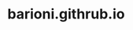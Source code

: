 # barioni.githrub.io
<!DOCTYPE html>
<html lang="pt-br">
<head>
    <meta charset="UTF-8">
    <meta name="viewport" content="width=device-width, initial-scale=1.0">
    <link rel="shortcut icon" type="imagex/png" href="logo.jfif">
    <title>Campeonato de Xadrez - Projeto Escolar.</title>
    <link rel="stylesheet" href="https://stackpath.bootstrapcdn.com/bootstrap/4.5.2/css/bootstrap.min.css">
    <style>
        @import url('https://fonts.googleapis.com/css2?family=Poppins:wght@400;500;600;700&family=Ubuntu:wght@400;500;700&display=swap');
        body {
            transition: background-color 0.3s ease, color 0.3s ease;
        }

        .table {
            transition: background-color 0.3s ease, color 0.3s ease;
        }

        body.dark-mode {
            background-color: #343a40;
            color: #f8f9fa;
        }

        .dark-mode .table {
            background-color: #212529;
            color: #f8f9fa;
        }
    </style>
</head>
<body>
    <div class="container">
        <h2 class="text-center mt-5">Campeonato de Xadrez</h2>

        <section class="mt-4">
            <div class="row">
                <div class="col-md-6 offset-md-3">
                    <table class="table table-bordered table-striped">
                        <thead class="thead-light">
                            <tr>
                                <th>INSCRIÇÃO</th>
                                <th>PREMIO</th>
                                <th>ONG</th>
                                <th>ADMISTRAÇÃO</th>
                            </tr>
                        </thead>
                        <tbody>
                            <tr>
                                <td>R$1,00</td>
                                <td>R$8,00</td>
                                <td>R$1,00</td>
                                <td>R$1,00</td>
                            </tr>
                            <tr>
                                <td>R$10,00</td>
                                <td>R$80,00</td>
                                <td>R$10,00</td>
                                <td>R$10,00</td>
                            </tr>
                            <tr>
                                <td>R$100,00</td>
                                <td>R$800,00</td>
                                <td>R$100,00</td>
                                <td>R$100,00</td>
                            </tr>
                            <tr>
                                <td>R$1000,00</td>
                                <td>R$8000,00</td>
                                <td>R$1000,00</td>
                                <td>R$1000,00</td>
                            </tr>
                        </tbody>
                    </table>
                </div>
            </div>
        </section>

        <section class="mt-4">
            <div class="row">
                <div class="col-md-6 offset-md-3">
                    <h3 class="text-center">Tabela de Brindes e Pontuação</h3>
                    <table class="table table-bordered table-striped">
                        <thead class="thead-light">
                            <tr>
                                <th>Brindes</th>
                                <th>Pontuação</th>
                            </tr>
                        </thead>
                        <tbody>
                            <tr>
                                <td>Jogo de Panelas</td>
                                <td>250 Pontos</td>
                            </tr>
                            <tr>
                                <td>Celular</td>
                                <td>1500 Pontos</td>
                            </tr>
                            <tr>
                                <td>Tablet</td>
                                <td>2000 Pontos</td>
                            </tr>
                            <tr>
                                <td>Kit de Ferramentas</td>
                                <td>500 Pontos</td>
                            </tr>
                            <tr>
                                <td>Computador</td>
                                <td>2500 Pontos</td>
                            </tr>
                            <tr>
                                <td>Vale Compras de R$ 250,00</td>
                                <td>375 Pontos</td>
                            </tr>
                            <tr>
                                <td>Pix de R$ 500,00</td>
                                <td>500 Pontos</td>
                            </tr>
                        </tbody>
                    </table>
                </div>
            </div>
        </section>

        <section class="mt-4 text-center">
            <a href="https://www.youtube.com/watch?v=S1LsUT7jjDI" target="_blank">Como Jogar Xadrez</a> | 
            <a href="https://www.youtube.com/watch?v=8gfWyQb6fIU" target="_blank">Regras do Campeonato</a>
        </section>
    </div>

    <script src="https://code.jquery.com/jquery-3.5.1.slim.min.js"></script>
    <script src="https://cdn.jsdelivr.net/npm/popper.js@1.16.1/dist/umd/popper.min.js"></script>
    <script src="https://stackpath.bootstrapcdn.com/bootstrap/4.5.2/js/bootstrap.min.js"></script>
    <script>
        function applyTheme() {
            const isDarkMode = window.matchMedia('(prefers-color-scheme: dark)').matches;
            document.body.classList.toggle('dark-mode', isDarkMode);
        }

        applyTheme();
        window.matchMedia('(prefers-color-scheme: dark)').addEventListener('change', applyTheme);
    </script>
</body>
</html>
